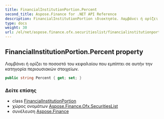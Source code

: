 ```yaml
---
title: FinancialInstitutionPortion.Percent
second_title: Aspose.Finance for .NET API Reference
description: FinancialInstitutionPortion ιδιοκτησία. Λαμβάνει ή ορίζει το ποσοστό του κεφαλαίου που εμπίπτει σε αυτήν την κατηγορία περιουσιακών στοιχείων.
type: docs
weight: 30
url: /el/net/aspose.finance.ofx.securitieslist/financialinstitutionportion/percent/
---
```

## FinancialInstitutionPortion.Percent property

Λαμβάνει ή ορίζει το ποσοστό του κεφαλαίου που εμπίπτει σε αυτήν την κατηγορία περιουσιακών στοιχείων.

```csharp
public string Percent { get; set; }
```

### Δείτε επίσης

* class [FinancialInstitutionPortion](../)
* χώρος ονομάτων [Aspose.Finance.Ofx.SecuritiesList](../../financialinstitutionportion/)
* συνέλευση [Aspose.Finance](../../../)


